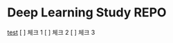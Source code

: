 # Deep Learning Study REPO


[test](Pytorch_basic/Binary_classification.ipynb)  [ ] 체크 1  [ ] 체크 2  [ ] 체크 3
